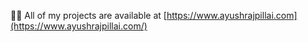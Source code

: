  👨‍💻 All of my projects are available at [https://www.ayushrajpillai.com](https://www.ayushrajpillai.com/)
